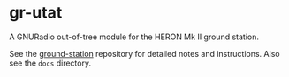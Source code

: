 # gr-utat

A GNURadio out-of-tree module for the HERON Mk II ground station.

See the [ground-station](https://github.com/HeronMkII/ground-station) repository for detailed notes and instructions. Also see the `docs` directory.
